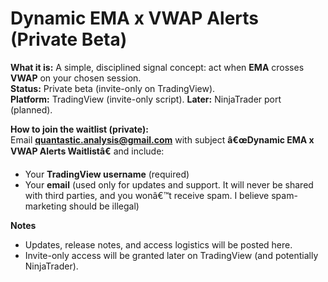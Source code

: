 ﻿# Dynamic EMA x VWAP Alerts (Private Beta)

**What it is:** A simple, disciplined signal concept: act when **EMA** crosses **VWAP** on your chosen session.  
**Status:** Private beta (invite-only on TradingView).  
**Platform:** TradingView (invite-only script). **Later:** NinjaTrader port (planned).

**How to join the waitlist (private):**  
Email **quantastic.analysis@gmail.com** with subject **â€œDynamic EMA x VWAP Alerts Waitlistâ€** and include:  
- Your **TradingView username** (required)  
- Your **email** (used only for updates and support. It will never be shared with third parties, and you wonâ€™t receive spam. I believe spam-marketing should be illegal)

**Notes**  
- Updates, release notes, and access logistics will be posted here.  
- Invite-only access will be granted later on TradingView (and potentially NinjaTrader).

